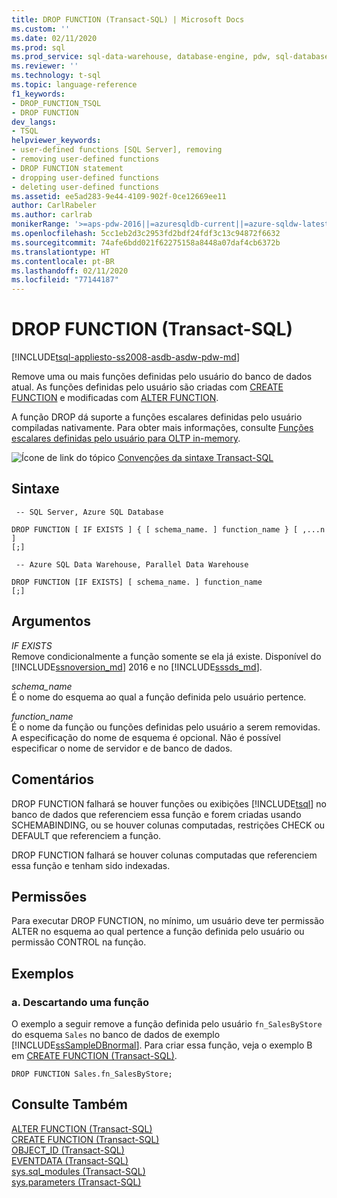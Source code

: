 ```yaml
---
title: DROP FUNCTION (Transact-SQL) | Microsoft Docs
ms.custom: ''
ms.date: 02/11/2020
ms.prod: sql
ms.prod_service: sql-data-warehouse, database-engine, pdw, sql-database
ms.reviewer: ''
ms.technology: t-sql
ms.topic: language-reference
f1_keywords:
- DROP_FUNCTION_TSQL
- DROP FUNCTION
dev_langs:
- TSQL
helpviewer_keywords:
- user-defined functions [SQL Server], removing
- removing user-defined functions
- DROP FUNCTION statement
- dropping user-defined functions
- deleting user-defined functions
ms.assetid: ee5ad283-9e44-4109-902f-0ce12669ee11
author: CarlRabeler
ms.author: carlrab
monikerRange: '>=aps-pdw-2016||=azuresqldb-current||=azure-sqldw-latest||>=sql-server-2016||=sqlallproducts-allversions||>=sql-server-linux-2017||=azuresqldb-mi-current'
ms.openlocfilehash: 5cc1eb2d3c2953fd2bdf24fdf3c13c94872f6632
ms.sourcegitcommit: 74afe6bdd021f62275158a8448a07daf4cb6372b
ms.translationtype: HT
ms.contentlocale: pt-BR
ms.lasthandoff: 02/11/2020
ms.locfileid: "77144187"
---
```

# <a name="drop-function-transact-sql"></a>DROP FUNCTION (Transact-SQL)
[!INCLUDE[tsql-appliesto-ss2008-asdb-asdw-pdw-md](../../includes/tsql-appliesto-ss2008-all-md.md)]

  Remove uma ou mais funções definidas pelo usuário do banco de dados atual. As funções definidas pelo usuário são criadas com [CREATE FUNCTION](../../t-sql/statements/create-function-transact-sql.md) e modificadas com [ALTER FUNCTION](../../t-sql/statements/alter-function-transact-sql.md).  
  
 A função DROP dá suporte a funções escalares definidas pelo usuário compiladas nativamente. Para obter mais informações, consulte [Funções escalares definidas pelo usuário para OLTP in-memory](../../relational-databases/in-memory-oltp/scalar-user-defined-functions-for-in-memory-oltp.md).  
  
 ![Ícone de link do tópico](../../database-engine/configure-windows/media/topic-link.gif "Ícone de link do tópico") [Convenções da sintaxe Transact-SQL](../../t-sql/language-elements/transact-sql-syntax-conventions-transact-sql.md)  
  
## <a name="syntax"></a>Sintaxe  
  
```  
 -- SQL Server, Azure SQL Database 

DROP FUNCTION [ IF EXISTS ] { [ schema_name. ] function_name } [ ,...n ]   
[;]
```

```  
 -- Azure SQL Data Warehouse, Parallel Data Warehouse 

DROP FUNCTION [IF EXISTS] [ schema_name. ] function_name
[;] 
```  
   
  
## <a name="arguments"></a>Argumentos
 *IF EXISTS*    
 Remove condicionalmente a função somente se ela já existe. Disponível do [!INCLUDE[ssnoversion_md](../../includes/ssnoversion-md.md)] 2016 e no [!INCLUDE[sssds_md](../../includes/sssds-md.md)].
  
 *schema_name*  
 É o nome do esquema ao qual a função definida pelo usuário pertence.  
  
 *function_name*  
 É o nome da função ou funções definidas pelo usuário a serem removidas. A especificação do nome de esquema é opcional. Não é possível especificar o nome de servidor e de banco de dados.  
  
## <a name="remarks"></a>Comentários  
 DROP FUNCTION falhará se houver funções ou exibições [!INCLUDE[tsql](../../includes/tsql-md.md)] no banco de dados que referenciem essa função e forem criadas usando SCHEMABINDING, ou se houver colunas computadas, restrições CHECK ou DEFAULT que referenciem a função.  
  
 DROP FUNCTION falhará se houver colunas computadas que referenciem essa função e tenham sido indexadas.  
  
## <a name="permissions"></a>Permissões  
 Para executar DROP FUNCTION, no mínimo, um usuário deve ter permissão ALTER no esquema ao qual pertence a função definida pelo usuário ou permissão CONTROL na função.  
  
## <a name="examples"></a>Exemplos  
  
### <a name="a-dropping-a-function"></a>a. Descartando uma função  
 O exemplo a seguir remove a função definida pelo usuário `fn_SalesByStore` do esquema `Sales` no banco de dados de exemplo [!INCLUDE[ssSampleDBnormal](../../includes/sssampledbnormal-md.md)]. Para criar essa função, veja o exemplo B em [CREATE FUNCTION &#40;Transact-SQL&#41;](../../t-sql/statements/create-function-transact-sql.md).  
  
```  
DROP FUNCTION Sales.fn_SalesByStore;  
```  
  
## <a name="see-also"></a>Consulte Também  
 [ALTER FUNCTION &#40;Transact-SQL&#41;](../../t-sql/statements/alter-function-transact-sql.md)   
 [CREATE FUNCTION &#40;Transact-SQL&#41;](../../t-sql/statements/create-function-transact-sql.md)   
 [OBJECT_ID &#40;Transact-SQL&#41;](../../t-sql/functions/object-id-transact-sql.md)   
 [EVENTDATA &#40;Transact-SQL&#41;](../../t-sql/functions/eventdata-transact-sql.md)   
 [sys.sql_modules &#40;Transact-SQL&#41;](../../relational-databases/system-catalog-views/sys-sql-modules-transact-sql.md)   
 [sys.parameters &#40;Transact-SQL&#41;](../../relational-databases/system-catalog-views/sys-parameters-transact-sql.md)  
  
  
